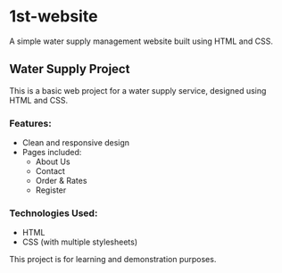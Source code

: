 # 1st-website
A simple water supply management website built using HTML and CSS.
## Water Supply Project

This is a basic web project for a water supply service, designed using HTML and CSS.

### Features:
- Clean and responsive design
- Pages included:
  - About Us
  - Contact
  - Order & Rates
  - Register

### Technologies Used:
- HTML
- CSS (with multiple stylesheets)

This project is for learning and demonstration purposes.

